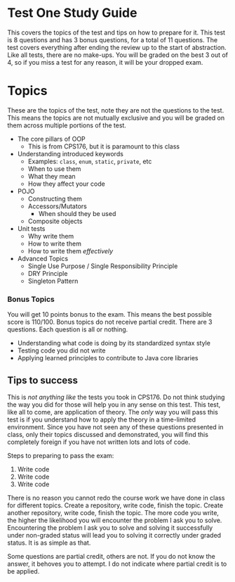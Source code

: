 # Test One Study Guide
This covers the topics of the test and tips on how to prepare for it. This test is 8 questions and has 3 bonus questions, for a total of 11 questions. The test covers everything after ending the review up to the start of abstraction. Like
 all tests, there are no make-ups. You will be graded on the best 3 out of 4, so if you miss a test for any reason, 
 it will be your dropped exam.

# Topics
These are the topics of the test, note they are not the questions to the test. This means the topics are not mutually
 exclusive and you will be graded on them across multiple portions of the test.

* The core pillars of OOP
	* This is from CPS176, but it is paramount to this class
* Understanding introduced keywords 
	* Examples: `class`, `enum`, `static`, `private`, etc
	* When to use them
	* What they mean
	* How they affect your code
* POJO 
	* Constructing them
	* Accessors/Mutators
		* When should they be used
	* Composite objects
* Unit tests
	* Why write them
	* How to write them
	* How to write them *effectively*
* Advanced Topics
	* Single Use Purpose / Single Responsibility Principle
	* DRY Principle
	* Singleton Pattern

### Bonus Topics
You will get 10 points bonus to the exam. This means the best possible score is 110/100. Bonus topics do not receive partial credit. There are 3 questions. Each question is all or nothing.

* Understanding what code is doing by its standardized syntax style
* Testing code you did not write
* Applying learned principles to contribute to Java core libraries
	
	
## Tips to success
This is *not anything like* the tests you took in CPS176. Do not think studying the way you did for those will help you in any sense on this test. This test, like all to come, are application of theory. The *only* way you will pass this test is if you understand how to apply the theory in a time-limited environment. Since you have not seen any of these questions presented in class, only their topics discussed and demonstrated, you will find this completely foreign if you have not written lots and lots of code. 

Steps to preparing to pass the exam:

1. Write code
2. Write code
3. Write code

There is no reason you cannot redo the course work we have done in class for different topics. Create a repository, write code, finish the topic. Create another repository, write code, finish the topic. The more code you write, the higher the likelihood you will encounter the problem I ask you to solve. Encountering the problem I ask you to solve and solving it successfully under non-graded status will lead you to solving it correctly under graded status. It is as simple as 
that.

Some questions are partial credit, others are not. If you do not know the answer, it behoves you to attempt. I do not indicate where partial credit is to be applied.